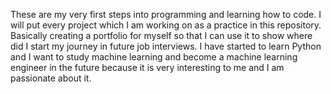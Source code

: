 These are my very first steps into programming and learning how to code. I will put every project which I am working on as a practice in this repository.
Basically creating a portfolio for myself so that I can use it to show where did I start my journey in future job interviews.
I have started to learn Python and I want to study machine learning and become a machine learning engineer in the future because it is very interesting to me and I am passionate about it. 
